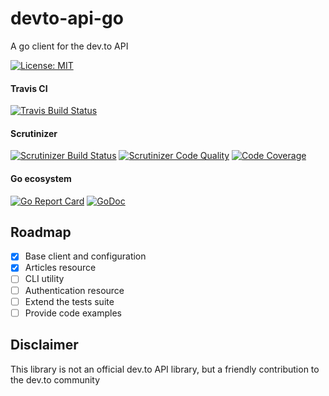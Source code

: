 # devto-api-go

A go client for the dev.to API

[![License: MIT](https://img.shields.io/badge/License-MIT-green.svg)](https://opensource.org/licenses/MIT)
#### Travis CI
[![Travis Build Status](https://travis-ci.com/VictorAvelar/devto-api-go.svg?branch=master)](https://travis-ci.com/VictorAvelar/devto-api-go)

#### Scrutinizer
[![Scrutinizer Build Status](https://scrutinizer-ci.com/g/VictorAvelar/devto-api-go/badges/build.png?b=master)](https://scrutinizer-ci.com/g/VictorAvelar/devto-api-go/build-status/master)
[![Scrutinizer Code Quality](https://scrutinizer-ci.com/g/VictorAvelar/devto-api-go/badges/quality-score.png?b=master)](https://scrutinizer-ci.com/g/VictorAvelar/devto-api-go/?branch=master)
[![Code Coverage](https://scrutinizer-ci.com/g/VictorAvelar/devto-api-go/badges/coverage.png?b=master)](https://scrutinizer-ci.com/g/VictorAvelar/devto-api-go/?branch=master)

#### Go ecosystem
[![Go Report Card](https://goreportcard.com/badge/github.com/VictorAvelar/devto-api-go)](https://goreportcard.com/report/github.com/VictorAvelar/devto-api-go)
[![GoDoc](https://godoc.org/github.com/VictorAvelar/devto-api-go?status.svg)](https://godoc.org/github.com/VictorAvelar/devto-api-go)

## Roadmap

- [x] Base client and configuration
- [x] Articles resource
- [ ] CLI utility
- [ ] Authentication resource
- [ ] Extend the tests suite
- [ ] Provide code examples

## Disclaimer

This library is not an official dev.to API library, but a friendly contribution to the dev.to community
 